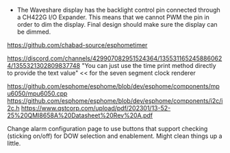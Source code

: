 - The Waveshare display has the backlight control pin connected through a CH422G I/O Expander.  This means that we cannot PWM the pin in order to dim the display.  Final design should make sure the display can be dimmed.

https://github.com/chabad-source/esphometimer


https://discord.com/channels/429907082951524364/1355311652458860624/1355321302809837748
"You can just use the time print method directly to provide the text value" << for the seven segment clock renderer


https://github.com/esphome/esphome/blob/dev/esphome/components/mpu6050/mpu6050.cpp
https://github.com/esphome/esphome/blob/dev/esphome/components/i2c/i2c.h
https://www.qstcorp.com/upload/pdf/202301/13-52-25%20QMI8658A%20Datasheet%20Rev%20A.pdf

Change alarm configuration page to use buttons that support checking (sticking on/off) for DOW selection and enablement.  Might clean things up a little.